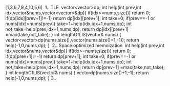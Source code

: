 [1,3,6,7,9,4,10,5,6]
​
1.. TLE
​
vector<vector<int>>dp;
int help(int prev,int idx,vector<int>&nums,vector<vector<int>>&dp){
if(idx>=nums.size()) return 0;
if(dp[idx][prev+1]!=-1) return dp[idx][prev+1];
int take=0;
if(prev==-1 or nums[idx]>nums[prev]) take=1+help(idx,idx+1,nums,dp);
int not_take=help(prev,idx+1,nums,dp);
return dp[idx][prev+1] =max(take,not_take);
}
int lengthOfLIS(vector<int>& nums) {
vector<vector<int>>dp(nums.size(),vector<int>(nums.size()+1,-1));
return help(-1,0,nums,dp);
}
​
2.. Space optimized memoization
​
int help(int prev,int idx,vector<int>&nums,vector<int>&dp){
if(idx>=nums.size()) return 0;
if(dp[prev+1]!=-1) return dp[prev+1];
int take=0;
if(prev==-1 or nums[idx]>nums[prev]) take=1+help(idx,idx+1,nums,dp);
int not_take=help(prev,idx+1,nums,dp);
return dp[prev+1] =max(take,not_take);
}
int lengthOfLIS(vector<int>& nums) {
vector<int>dp(nums.size()+1,-1);
return help(-1,0,nums,dp);
}
3..